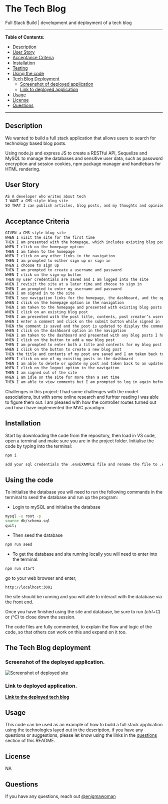 # The Tech Blog

Full Stack Build | development and deployment of a tech blog

---

**Table of Contents:**

* [Description](#description)
* [User Story](#user-story)
* [Acceptance Criteria](#acceptance-criteria)
* [Installation](#installation)
* [Testing](#testing)
* [Using the code](#using-the-code)
* [Tech Blog Deployment](#the-tech-blog-deployment)
    * [Screenshot of deployed application](#screenshot-of-the-deployed-application)
    * [Link to deployed application](#link-to-deployed-application)
* [Usage](#usage)
* [License](#license) 
* [Questions](#questions)

---

## Description

We wanted to build a full stack application that allows users to search for technology based blog posts.

Using node.js and express JS to create a RESTful API, Sequelize and MySQL to manage the databases and sensitive user data, such as password encryption and session cookies, npm package manager and handlebars for HTML rendering.



## User Story

```md
AS A developer who writes about tech
I WANT a CMS-style blog site
SO THAT I can publish articles, blog posts, and my thoughts and opinions
```

## Acceptance Criteria

```md
GIVEN a CMS-style blog site
WHEN I visit the site for the first time
THEN I am presented with the homepage, which includes existing blog posts if any have been posted; navigation links for the homepage and the dashboard; and the option to log in
WHEN I click on the homepage option
THEN I am taken to the homepage
WHEN I click on any other links in the navigation
THEN I am prompted to either sign up or sign in
WHEN I choose to sign up
THEN I am prompted to create a username and password
WHEN I click on the sign-up button
THEN my user credentials are saved and I am logged into the site
WHEN I revisit the site at a later time and choose to sign in
THEN I am prompted to enter my username and password
WHEN I am signed in to the site
THEN I see navigation links for the homepage, the dashboard, and the option to log out
WHEN I click on the homepage option in the navigation
THEN I am taken to the homepage and presented with existing blog posts that include the post title and the date created
WHEN I click on an existing blog post
THEN I am presented with the post title, contents, post creator’s username, and date created for that post and have the option to leave a comment
WHEN I enter a comment and click on the submit button while signed in
THEN the comment is saved and the post is updated to display the comment, the comment creator’s username, and the date created
WHEN I click on the dashboard option in the navigation
THEN I am taken to the dashboard and presented with any blog posts I have already created and the option to add a new blog post
WHEN I click on the button to add a new blog post
THEN I am prompted to enter both a title and contents for my blog post
WHEN I click on the button to create a new blog post
THEN the title and contents of my post are saved and I am taken back to an updated dashboard with my new blog post
WHEN I click on one of my existing posts in the dashboard
THEN I am able to delete or update my post and taken back to an updated dashboard
WHEN I click on the logout option in the navigation
THEN I am signed out of the site
WHEN I am idle on the site for more than a set time
THEN I am able to view comments but I am prompted to log in again before I can add, update, or delete comments
```

Challenges in this project: I had some challenges with the model associations, but with some online research and furhter reading i was able to figure them out.
I am pleased with how the controller routes turned out and how i have implemented the MVC paradigm. 


## Installation

Start by downloading the code from the repository, then load in VS code, open a terminal and make sure you are in the project folder.
Initialise the code by typing into the terminal:
```bash
npm i

add your sql credentials the .envEXAMPLE file and rename the file to .env
```

## Using the code

To initialise the database you will need to run the following commands in the terminal to seed the database and run up the program:

- Login to mySQL and initialise the database

```bash
mysql -u root -p
source db/schema.sql
quit;
```
- Then seed the database
```bash
npm run seed
```

- To get the database and site running locally you will need to enter into the terminal:
```bash
npm run start
```
go to your web browser and enter, 

```http://localhost:3001``` 

the site should be running and you will able to interact with the database via the front end.

Once you have finished using the site and database, be sure to run *(ctrl+C)* or *(^C)* to close down the session.

The code files are fully commented, to explain the flow and logic of the code, so that others can work on this and expand on it too.


## The Tech Blog deployment

### Screenshot of the deployed application.

![Screenshot of deployed site](./assets/images/localhost_3001.png)

### Link to deployed application.

<a href="https://protected-hollows-97045.herokuapp.com/"><b>Link to the deployed tech blog</b></a>


## Usage

This code can be used as an example of how to build a full stack application using the technologies layed out in the description, if you have any questions or suggestions, please let  know using the links in the [questions](#questions) section of this README.

## License

NA

## Questions

If you have any questions, reach out [@enigmawoman](https://github.com/enigmawoman)</br>


